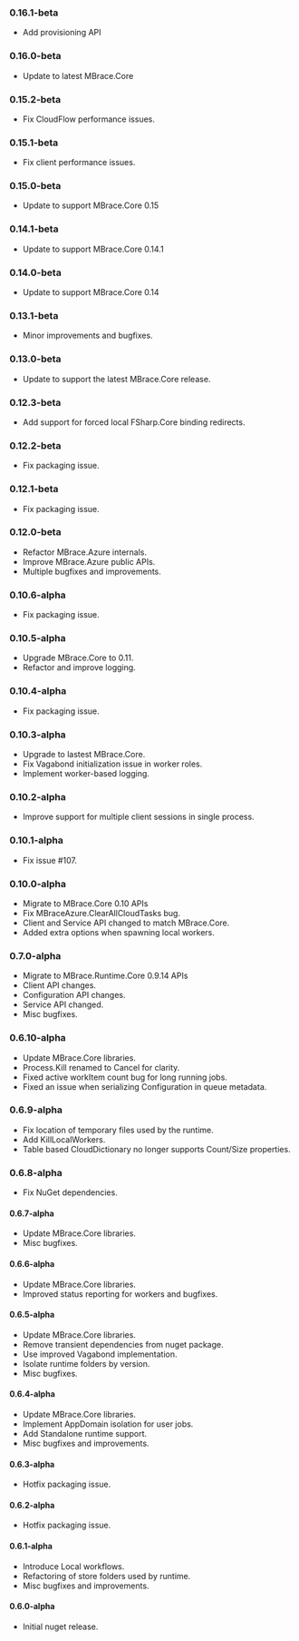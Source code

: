 ### 0.16.1-beta
* Add provisioning API

### 0.16.0-beta
* Update to latest MBrace.Core

### 0.15.2-beta
* Fix CloudFlow performance issues.

### 0.15.1-beta
* Fix client performance issues.

### 0.15.0-beta
* Update to support MBrace.Core 0.15

### 0.14.1-beta
* Update to support MBrace.Core 0.14.1

### 0.14.0-beta
* Update to support MBrace.Core 0.14

### 0.13.1-beta
* Minor improvements and bugfixes.

### 0.13.0-beta
* Update to support the latest MBrace.Core release.

### 0.12.3-beta
* Add support for forced local FSharp.Core binding redirects.

### 0.12.2-beta
* Fix packaging issue.

### 0.12.1-beta
* Fix packaging issue.

### 0.12.0-beta
* Refactor MBrace.Azure internals.
* Improve MBrace.Azure public APIs.
* Multiple bugfixes and improvements.

### 0.10.6-alpha
* Fix packaging issue.

### 0.10.5-alpha
* Upgrade MBrace.Core to 0.11.
* Refactor and improve logging.

### 0.10.4-alpha
* Fix packaging issue.

### 0.10.3-alpha
* Upgrade to lastest MBrace.Core.
* Fix Vagabond initialization issue in worker roles.
* Implement worker-based logging.

### 0.10.2-alpha
* Improve support for multiple client sessions in single process.

### 0.10.1-alpha
* Fix issue #107.

### 0.10.0-alpha
* Migrate to MBrace.Core 0.10 APIs
* Fix MBraceAzure.ClearAllCloudTasks bug.
* Client and Service API changed to match MBrace.Core.
* Added extra options when spawning local workers.

### 0.7.0-alpha
* Migrate to MBrace.Runtime.Core 0.9.14 APIs
* Client API changes.
* Configuration API changes.
* Service API changed.
* Misc bugfixes.

### 0.6.10-alpha
* Update MBrace.Core libraries.
* Process.Kill renamed to Cancel for clarity.
* Fixed active workItem count bug for long running jobs.
* Fixed an issue when serializing Configuration in queue metadata.

### 0.6.9-alpha
* Fix location of temporary files used by the runtime.
* Add KillLocalWorkers.
* Table based CloudDictionary no longer supports Count/Size properties.

### 0.6.8-alpha
* Fix NuGet dependencies.

#### 0.6.7-alpha
* Update MBrace.Core libraries.
* Misc bugfixes.

#### 0.6.6-alpha
* Update MBrace.Core libraries.
* Improved status reporting for workers and bugfixes.

#### 0.6.5-alpha
* Update MBrace.Core libraries.
* Remove transient dependencies from nuget package.
* Use improved Vagabond implementation.
* Isolate runtime folders by version.
* Misc bugfixes.

#### 0.6.4-alpha
* Update MBrace.Core libraries.
* Implement AppDomain isolation for user jobs.
* Add Standalone runtime support.
* Misc bugfixes and improvements.

#### 0.6.3-alpha
* Hotfix packaging issue.

#### 0.6.2-alpha
* Hotfix packaging issue.

#### 0.6.1-alpha
* Introduce Local workflows.
* Refactoring of store folders used by runtime.
* Misc bugfixes and improvements.

#### 0.6.0-alpha
* Initial nuget release.